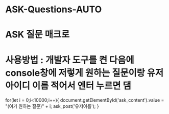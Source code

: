 # ASK-Questions-AUTO
# ASK 질문 매크로

# 사용방법 : 개발자 도구를 켠 다음에 console창에 저렇게 원하는 질문이랑 유저 아이디 이름 적어서 엔터 누르면 댐

  for(let i = 0;i<10000;i++){
    document.getElementById('ask_content').value = "(여기 원하는 질문)" + i;
    ask_post('유저이름');
}
